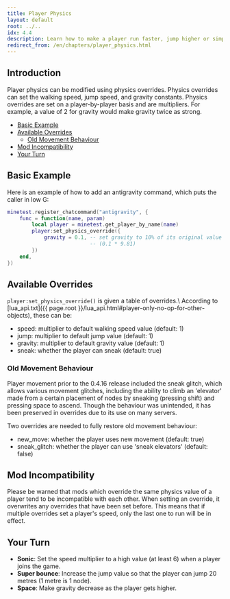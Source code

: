 ```yaml
---
title: Player Physics
layout: default
root: ../..
idx: 4.4
description: Learn how to make a player run faster, jump higher or simply float
redirect_from: /en/chapters/player_physics.html
---
```


## Introduction <!-- omit in toc -->

Player physics can be modified using physics overrides.
Physics overrides can set the walking speed, jump speed,
and gravity constants.
Physics overrides are set on a player-by-player basis
and are multipliers.
For example, a value of 2 for gravity would make gravity twice as strong.

- [Basic Example](#basic-example)
- [Available Overrides](#available-overrides)
	- [Old Movement Behaviour](#old-movement-behaviour)
- [Mod Incompatibility](#mod-incompatibility)
- [Your Turn](#your-turn)

## Basic Example

Here is an example of how to add an antigravity command, which
puts the caller in low G:

```lua
minetest.register_chatcommand("antigravity", {
    func = function(name, param)
        local player = minetest.get_player_by_name(name)
        player:set_physics_override({
            gravity = 0.1, -- set gravity to 10% of its original value
                           -- (0.1 * 9.81)
        })
    end,
})
```

## Available Overrides

`player:set_physics_override()` is given a table of overrides.\\
According to [lua_api.txt]({{ page.root }}/lua_api.html#player-only-no-op-for-other-objects),
these can be:

* speed: multiplier to default walking speed value (default: 1)
* jump: multiplier to default jump value (default: 1)
* gravity: multiplier to default gravity value (default: 1)
* sneak: whether the player can sneak (default: true)

### Old Movement Behaviour

Player movement prior to the 0.4.16 release included the sneak glitch, which
allows various movement glitches, including the ability
to climb an 'elevator' made from a certain placement of nodes by sneaking
(pressing shift) and pressing space to ascend. Though the behaviour was
unintended, it has been preserved in overrides due to its use on many servers.

Two overrides are needed to fully restore old movement behaviour:

* new_move: whether the player uses new movement (default: true)
* sneak_glitch: whether the player can use 'sneak elevators' (default: false)

## Mod Incompatibility

Please be warned that mods which override the same physics value of a player tend
to be incompatible with each other. When setting an override, it overwrites
any overrides that have been set before. This means that if multiple overrides set a
player's speed, only the last one to run will be in effect.

## Your Turn

* **Sonic**: Set the speed multiplier to a high value (at least 6) when a player joins the game.
* **Super bounce**: Increase the jump value so that the player can jump 20 metres (1 metre is 1 node).
* **Space**: Make gravity decrease as the player gets higher.
